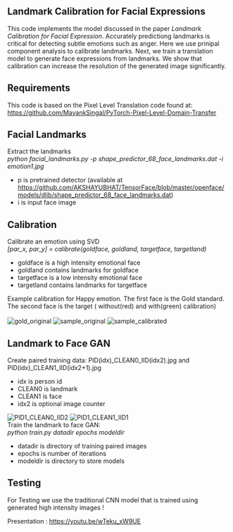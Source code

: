 Landmark Calibration for Facial Expressions
---
This code implements the model discussed in the paper _Landmark Calibration for Facial Expression_. Accurately predictiong landmarks is critical for detecting subtle emotions such as anger. Here we use prinipal component analysis to calibrate landmarks. Next, we train a translation model to generate face expressions from landmarks. We show that calibration can increase the resolution of the generated image significantly. 

Requirements
---
This code is based on the Pixel Level Translation code found at:
https://github.com/MayankSingal/PyTorch-Pixel-Level-Domain-Transfer

Facial Landmarks
---
Extract the landmarks<br>
*python facial_landmarks.py -p shape_predictor_68_face_landmarks.dat -i emotion1.jpg*
- p is pretrained detector (available at https://github.com/AKSHAYUBHAT/TensorFace/blob/master/openface/models/dlib/shape_predictor_68_face_landmarks.dat)
- i is input face image

Calibration
---
Calibrate an emotion using SVD<br>
*[par_x, par_y] = calibrate(goldface, goldland, targetface, targetland)*
- goldface is a high intensity emotional face
- goldland contains landmarks for goldface
- targetface is a low intensity emotional face
- targetland contains landmarks for targetface

Example calibration for Happy emotion. The first face is the Gold standard. The second face is the target ( without(red) and with(green) calibration)<br><br>
![gold_original](https://user-images.githubusercontent.com/65399216/98350932-bbd5bf80-2067-11eb-93f6-27eba6a3ab60.jpg)
![sample_original](https://user-images.githubusercontent.com/65399216/98350943-bed0b000-2067-11eb-9ba4-b993e6f61b99.jpg)
![sample_calibrated](https://user-images.githubusercontent.com/65399216/98350955-c1cba080-2067-11eb-84f1-16dc357b8a3a.jpg)

Landmark to Face GAN
---
Create paired training data: PID(idx)\_CLEAN0\_IID(idx2).jpg and PID(idx)\_CLEAN1_IID(idx2+1).jpg
- idx is person id
- CLEAN0 is landmark
- CLEAN1 is face
- idx2 is optional image counter

![PID1_CLEAN0_IID2](https://user-images.githubusercontent.com/65399216/98509135-69d1ab80-22ac-11eb-903b-1dd605e52877.jpg)
![PID1_CLEAN1_IID1](https://user-images.githubusercontent.com/65399216/98509161-7229e680-22ac-11eb-938d-0c020568deea.jpg)
<br>
Train the landmark to face GAN:<br>
*python train.py datadir epochs modeldir*
- datadir is directory of training paired images
- epochs is number of iterations
- modeldir is directory to store models

Testing
---
For Testing we use the traditional CNN model that is trained using generated high intensity images !


Presentation : https://youtu.be/wTeku_xW9UE
